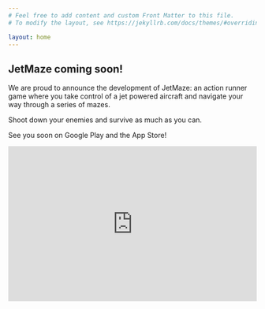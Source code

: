 ```yaml
---
# Feel free to add content and custom Front Matter to this file.
# To modify the layout, see https://jekyllrb.com/docs/themes/#overriding-theme-defaults

layout: home
---
```


## JetMaze coming soon!

We are proud to announce the development of JetMaze: an action runner game where you take control of a jet powered aircraft and navigate your way through a series of mazes.

Shoot down your enemies and survive as much as you can. 

See you soon on Google Play and the App Store!

<iframe width="100%" height="315" src="https://www.youtube.com/embed/IToQdElMSQI?si=mbmFym2aFoJeJJAc" title="YouTube video player" frameborder="0" allow="accelerometer; autoplay; clipboard-write; encrypted-media; gyroscope; picture-in-picture; web-share" allowfullscreen></iframe>